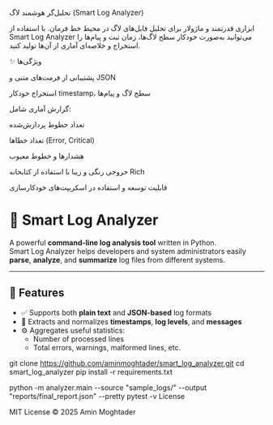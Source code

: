 تحلیل‌گر هوشمند لاگ (Smart Log Analyzer)

ابزاری قدرتمند و ماژولار برای تحلیل فایل‌های لاگ در محیط خط فرمان.
با استفاده از Smart Log Analyzer می‌توانید به‌صورت خودکار سطح لاگ‌ها، زمان ثبت و پیام‌ها را استخراج و خلاصه‌ای آماری از آن‌ها تولید کنید.

✨ ویژگی‌ها

پشتیبانی از فرمت‌های متنی و JSON

استخراج خودکار timestamp، سطح لاگ و پیام‌ها

گزارش آماری شامل:

تعداد خطوط پردازش‌شده

تعداد خطاها (Error, Critical)

هشدارها و خطوط معیوب

خروجی رنگی و زیبا با استفاده از کتابخانه Rich

قابلیت توسعه و استفاده در اسکریپت‌های خودکارسازی
# 🧩 Smart Log Analyzer

A powerful **command-line log analysis tool** written in Python.  
Smart Log Analyzer helps developers and system administrators easily **parse**, **analyze**, and **summarize** log files from different systems.

---

## 🚀 Features

- ✅ Supports both **plain text** and **JSON-based** log formats  
- 🧾 Extracts and normalizes **timestamps**, **log levels**, and **messages**  
- ⚙️ Aggregates useful statistics:
  - Number of processed lines  
  - Total errors, warnings, malformed lines, etc.
 
git clone https://github.com/aminmoghtader/smart_log_analyzer.git
cd smart_log_analyzer
pip install -r requirements.txt

python -m analyzer.main --source "sample_logs/" --output "reports/final_report.json" --pretty
pytest -v 
License

MIT License © 2025 Amin Moghtader

